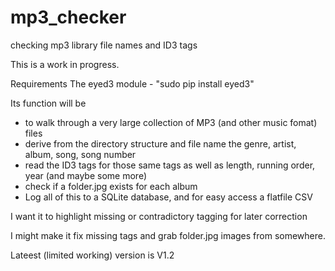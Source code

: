 # mp3_checker
checking mp3 library file names and ID3 tags

This is a work in progress. 

Requirements 
The eyed3 module - "sudo pip install eyed3"

Its function will be 

* to walk through a very large collection of MP3 (and other music fomat) files
* derive from the directory structure and file name the genre, artist, album, song, song number
* read the ID3 tags for those same tags as well as length, running order, year (and maybe some more) 
* check if a folder.jpg exists for each album
* Log all of this to a SQLite database, and for easy access a flatfile CSV

I want it to highlight missing or contradictory tagging for later correction

I might make it fix missing tags and grab folder.jpg images from somewhere.

Lateest (limited working) version is V1.2 

